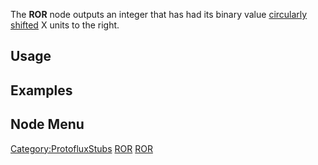 <languages></languages>

The **ROR** node outputs an integer that has had its binary value
[circularly shifted](https://en.wikipedia.org/wiki/Circular_shift) X
units to the right.

## Usage

## Examples

## Node Menu

[Category:ProtofluxStubs](Category:ProtofluxStubs "wikilink")
[ROR](Category:Protoflux{{#translation:}} "wikilink")
[ROR](Category:Protoflux:Operators{{#translation:}} "wikilink")